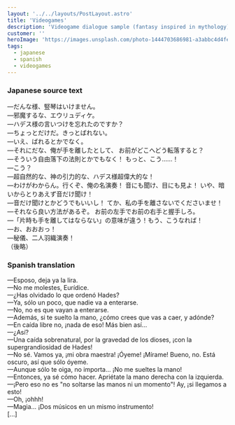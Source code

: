 ```yaml
---
layout: '../../layouts/PostLayout.astro'
title: 'Videogames'
description: 'Videogame dialogue sample (fantasy inspired in mythology)'
customer: ''
heroImage: 'https://images.unsplash.com/photo-1444703686981-a3abbc4d4fe3?ixlib=rb-4.0.3&ixid=MnwxMjA3fDB8MHxwaG90by1wYWdlfHx8fGVufDB8fHx8&auto=format&fit=crop&w=2070&q=80'
tags:
  - japanese
  - spanish
  - videogames
---
```


### Japanese source text

—だんな様、竪琴はいけません。  
—邪魔するな、エウリュディケ。  
—ハデス様の言いつけを忘れたのですか？  
—ちょっとだけだ。きっとばれない。  
—いえ、ばれるとかでなく。  
—それにだな、俺が手を離したとして、
お前がどこへどう転落すると？  
—そういう自由落下の法則とかでもなく！
もっと、こう……！  
—こう？  
—超自然的な、神の引力的な、ハデス様超偉大的な！  
—わけがわからん。行くぞ、俺の名演奏！
音にも聞け、目にも見よ！
いや、暗いからとりあえず音だけ聞け！  
—音だけ聞けとかどうでもいいし！
てか、私の手を離さないでくださいませ！  
—それなら良い方法があるぞ。
お前の左手でお前の右手と握手しろ。  
—「片時も手を離してはならない」の意味が違う！もう、こうなれば！  
—お、おおおっ！  
—秘儀、二人羽織演奏！  
（後略）

### Spanish translation

—Esposo, deja ya la lira.  
—No me molestes, Eurídice.  
—¿Has olvidado lo que ordenó Hades?  
—Ya, sólo un poco, que nadie va a enterarse.  
—No, no es que vayan a enterarse.  
—Además, si te suelto la mano, ¿cómo crees que vas a caer, y adónde?  
—En caída libre no, ¡nada de eso! Más bien así…  
—¿Así?  
—Una caída sobrenatural, por la gravedad de los dioses, ¡con la supergrandiosidad de Hades!  
—No sé. Vamos ya, ¡mi obra maestra! ¡Óyeme! ¡Mírame! Bueno, no. Está oscuro, así que sólo óyeme.  
—Aunque sólo te oiga, no importa… ¡No me sueltes la mano!  
—Entonces, ya sé cómo hacer. Apriétate la mano derecha con la izquierda.  
—¡Pero eso no es "no soltarse las manos ni un momento"! Ay, ¡si llegamos a esto!  
—Oh, ¡ohhh!  
—Magia… ¡Dos músicos en un mismo instrumento!  
[...]
